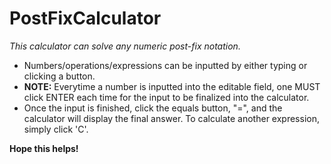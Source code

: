 # PostFixCalculator

*This calculator can solve any numeric post-fix notation.*

* Numbers/operations/expressions can be inputted by either typing or clicking a button. 
* **NOTE:** Everytime a number is inputted into the editable field, one MUST click ENTER each time for the input to be finalized into the calculator.
* Once the input is finished, click the equals button, "=", and the calculator will display the final answer. 
To calculate another expression, simply click 'C'. 

**Hope this helps!**
